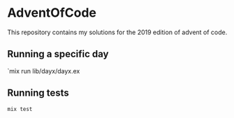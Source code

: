 # AdventOfCode

This repository contains my solutions for the 2019 edition of advent of code.

## Running a specific day

`mix run lib/dayx/dayx.ex

## Running tests

`mix test`